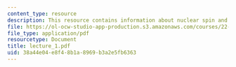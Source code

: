 ```yaml
---
content_type: resource
description: This resource contains information about nuclear spin and magnetic resonance.
file: https://ol-ocw-studio-app-production.s3.amazonaws.com/courses/22-920-a-hands-on-introduction-to-nuclear-magnetic-resonance-january-iap-1997/38a44e04e8f48b1a8969b3a2e5fb6363_lecture_1.pdf
file_type: application/pdf
resourcetype: Document
title: lecture_1.pdf
uid: 38a44e04-e8f4-8b1a-8969-b3a2e5fb6363
---
```

